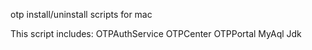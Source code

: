 otp install/uninstall scripts for mac

This script includes:
  OTPAuthService
  OTPCenter
  OTPPortal
  MyAql
  Jdk
